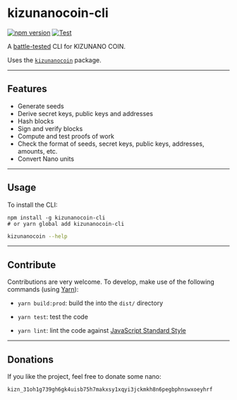# kizunanocoin-cli

[![npm version](https://img.shields.io/npm/v/kizunanocoin-cli.svg)](https://www.npmjs.com/package/kizunanocoin-cli)
[![Test](https://github.com/kizunanocoin/kizunanocoin-js/workflows/Test/badge.svg)](https://github.com/kizunanocoin/kizunanocoin-js/actions?query=branch%3Amaster+workflow%3ATest)

A [battle-tested](__tests__) CLI for KIZUNANO COIN.

Uses the [`kizunanocoin`](https://www.npmjs.com/package/kizunanocoin) package.

---

## Features

- Generate seeds
- Derive secret keys, public keys and addresses
- Hash blocks
- Sign and verify blocks
- Compute and test proofs of work
- Check the format of seeds, secret keys, public keys, addresses, amounts, etc.
- Convert Nano units

---

## Usage

To install the CLI:

```
npm install -g kizunanocoin-cli
# or yarn global add kizunanocoin-cli
```

```bash
kizunanocoin --help
```

---

## Contribute

Contributions are very welcome. To develop, make use of the following commands (using [Yarn](https://yarnpkg.com)):

- `yarn build:prod`: build the into the `dist/` directory

- `yarn test`: test the code

- `yarn lint`: lint the code against [JavaScript Standard Style](https://standardjs.com)

---

## Donations

If you like the project, feel free to donate some nano:

`kizn_31oh1g739gh6gk4uisb75h7makxsy1xqyi3jckmkh8n6pegbphnswxoeyhrf`
